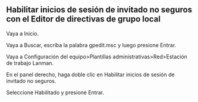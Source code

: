 ## Habilitar inicios de sesión de invitado no seguros con el Editor de directivas de grupo local

Vaya a Inicio.

Vaya a Buscar, escriba la palabra gpedit.msc y luego presione Entrar.

Vaya a Configuración del equipo>Plantillas administrativas>Red>Estación de trabajo Lanman.

En el panel derecho, haga doble clic en Habilitar inicios de sesión de invitado no seguros.

Seleccione Habilitado y presione Entrar.
